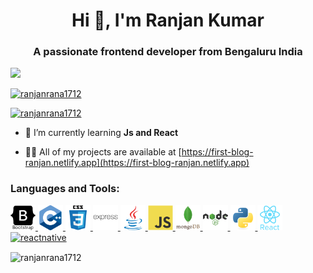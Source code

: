 <h1 align="center">Hi 👋, I'm Ranjan Kumar</h1>
<h3 align="center">A passionate frontend developer from Bengaluru India</h3>
<img src="https://user-images.githubusercontent.com/55389276/140866485-8fb1c876-9a8f-4d6a-98dc-08c4981eaf70.gifhttps://user-images.githubusercontent.com/55389276/140866485-8fb1c876-9a8f-4d6a-98dc-08c4981eaf70.gif![image](https://github.com/ranjanrana1712/ranjanrana1712/assets/116024984/bd5e83d7-e6db-4e4c-b9fb-a197db11ab67)
![image](https://github.com/ranjanrana1712/ranjanrana1712/assets/116024984/f852fd41-0dc8-44d3-854f-5feebf7c693e)
">



<p align="left"> <a href="https://github.com/ryo-ma/github-profile-trophy"><img src="https://github-profile-trophy.vercel.app/?username=ranjanrana1712" alt="ranjanrana1712" /></a> </p>

<p align="left"> <a href="https://twitter.com/ranjanrana1712" target="blank"><img src="https://img.shields.io/twitter/follow/ranjanrana1712?logo=twitter&style=for-the-badge" alt="ranjanrana1712" /></a> </p>

- 🌱 I’m currently learning **Js and React**

- 👨‍💻 All of my projects are available at [https://first-blog-ranjan.netlify.app](https://first-blog-ranjan.netlify.app)




<h3 align="left">Languages and Tools:</h3>
<p align="left"> <a href="https://getbootstrap.com" target="_blank" rel="noreferrer"> <img src="https://raw.githubusercontent.com/devicons/devicon/master/icons/bootstrap/bootstrap-plain-wordmark.svg" alt="bootstrap" width="40" height="40"/> </a> <a href="https://www.w3schools.com/cpp/" target="_blank" rel="noreferrer"> <img src="https://raw.githubusercontent.com/devicons/devicon/master/icons/cplusplus/cplusplus-original.svg" alt="cplusplus" width="40" height="40"/> </a> <a href="https://www.w3schools.com/css/" target="_blank" rel="noreferrer"> <img src="https://raw.githubusercontent.com/devicons/devicon/master/icons/css3/css3-original-wordmark.svg" alt="css3" width="40" height="40"/> </a> <a href="https://expressjs.com" target="_blank" rel="noreferrer"> <img src="https://raw.githubusercontent.com/devicons/devicon/master/icons/express/express-original-wordmark.svg" alt="express" width="40" height="40"/> </a> <a href="https://www.java.com" target="_blank" rel="noreferrer"> <img src="https://raw.githubusercontent.com/devicons/devicon/master/icons/java/java-original.svg" alt="java" width="40" height="40"/> </a> <a href="https://developer.mozilla.org/en-US/docs/Web/JavaScript" target="_blank" rel="noreferrer"> <img src="https://raw.githubusercontent.com/devicons/devicon/master/icons/javascript/javascript-original.svg" alt="javascript" width="40" height="40"/> </a> <a href="https://www.mongodb.com/" target="_blank" rel="noreferrer"> <img src="https://raw.githubusercontent.com/devicons/devicon/master/icons/mongodb/mongodb-original-wordmark.svg" alt="mongodb" width="40" height="40"/> </a> <a href="https://nodejs.org" target="_blank" rel="noreferrer"> <img src="https://raw.githubusercontent.com/devicons/devicon/master/icons/nodejs/nodejs-original-wordmark.svg" alt="nodejs" width="40" height="40"/> </a> <a href="https://www.python.org" target="_blank" rel="noreferrer"> <img src="https://raw.githubusercontent.com/devicons/devicon/master/icons/python/python-original.svg" alt="python" width="40" height="40"/> </a> <a href="https://reactjs.org/" target="_blank" rel="noreferrer"> <img src="https://raw.githubusercontent.com/devicons/devicon/master/icons/react/react-original-wordmark.svg" alt="react" width="40" height="40"/> </a> <a href="https://reactnative.dev/" target="_blank" rel="noreferrer"> <img src="https://reactnative.dev/img/header_logo.svg" alt="reactnative" width="40" height="40"/> </a> </p>

<p><img align="center" src="https://github-readme-stats.vercel.app/api/top-langs?username=ranjanrana1712&show_icons=true&locale=en&layout=compact" alt="ranjanrana1712" /></p>
